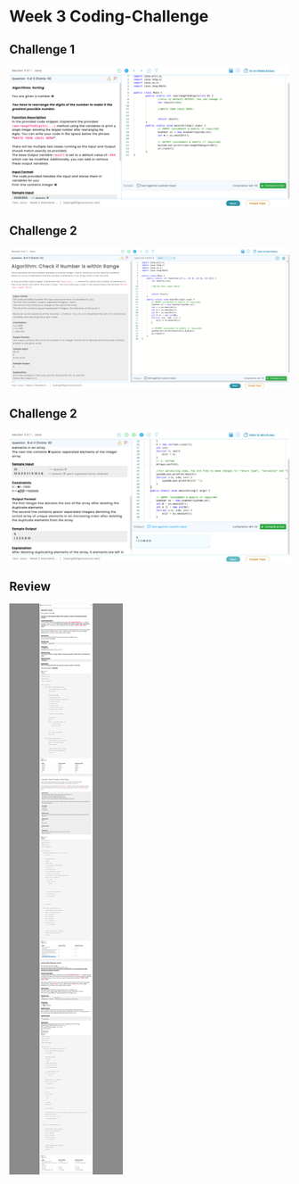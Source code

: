 # Week 3 Coding-Challenge

## Challenge 1

![](./Week-3-Coding-Challenge/C1.png)

## Challenge 2

![](./Week-3-Coding-Challenge/C2.png)

## Challenge 2

![](./Week-3-Coding-Challenge/C3.png)

## Review

![](./Week-3-Coding-Challenge/review.png)
